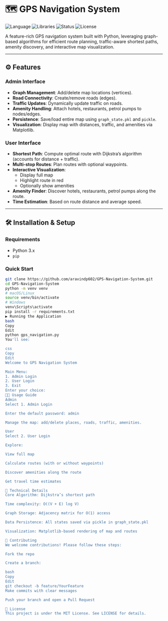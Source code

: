 # 🗺️ GPS Navigation System

![Language](https://img.shields.io/badge/Language-Python-blue.svg)
![Libraries](https://img.shields.io/badge/Libraries-NetworkX%20%7C%20Matplotlib-orange.svg)
![Status](https://img.shields.io/badge/Status-Maintained-green.svg)
![License](https://img.shields.io/badge/License-MIT-brightgreen.svg)

A feature-rich GPS navigation system built with Python, leveraging graph-based algorithms for efficient route planning, traffic-aware shortest paths, amenity discovery, and interactive map visualization.

---

## ⚙️ Features

### Admin Interface
- **Graph Management**: Add/delete map locations (vertices).
- **Road Connectivity**: Create/remove roads (edges).
- **Traffic Updates**: Dynamically update traffic on roads.
- **Amenity Handling**: Attach hotels, restaurants, petrol pumps to nodes/edges.
- **Persistence**: Save/load entire map using `graph_state.pkl` and `pickle`.
- **Visualization**: Display map with distances, traffic, and amenities via Matplotlib.

### User Interface
- **Shortest Path**: Compute optimal route with Dijkstra’s algorithm (accounts for distance + traffic).
- **Multi-stop Routes**: Plan routes with optional waypoints.
- **Interactive Visualization**:  
  - Display full map  
  - Highlight route in red  
  - Optionally show amenities
- **Amenity Finder**: Discover hotels, restaurants, petrol pumps along the route.
- **Time Estimation**: Based on route distance and average speed.

---

## 🛠️ Installation & Setup

### Requirements
- Python 3.x
- `pip`

### Quick Start
```bash
git clone https://github.com/aravindp602/GPS-Navigation-System.git
cd GPS-Navigation-System
python -m venv venv
# macOS/Linux
source venv/bin/activate
# Windows
venv\Scripts\activate
pip install -r requirements.txt
▶️ Running the Application
bash
Copy
Edit
python gps_navigation.py
You'll see:

css
Copy
Edit
Welcome to GPS Navigation System

Main Menu:
1. Admin Login
2. User Login
3. Exit
Enter your choice:
👨‍💻 Usage Guide
Admin
Select 1. Admin Login

Enter the default password: admin

Manage the map: add/delete places, roads, traffic, amenities.

User
Select 2. User Login

Explore:

View full map

Calculate routes (with or without waypoints)

Discover amenities along the route

Get travel time estimates

🔬 Technical Details
Core Algorithm: Dijkstra’s shortest path

Time complexity: O((V + E) log V)

Graph Storage: Adjacency matrix for O(1) access

Data Persistence: All states saved via pickle in graph_state.pkl

Visualization: Matplotlib-based rendering of map and routes

🤝 Contributing
We welcome contributions! Please follow these steps:

Fork the repo

Create a branch:

bash
Copy
Edit
git checkout -b feature/YourFeature
Make commits with clear messages

Push your branch and open a Pull Request

📜 License
This project is under the MIT License. See LICENSE for details.
